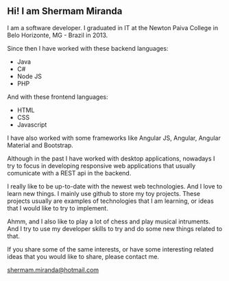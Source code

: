 ## Hi! I am Shermam Miranda

I am a software developer. I graduated in IT at the Newton Paiva College in Belo Horizonte, MG - Brazil in 2013.

Since then I have worked with these backend languages:

- Java
- C#
- Node JS
- PHP

And with these frontend languages:

- HTML
- CSS
- Javascript

I have also worked with some frameworks like Angular JS, Angular, Angular Material and Bootstrap.

Although in the past I have worked with desktop applications, nowadays I try to focus in developing responsive web applications that usually comunicate with a REST api in the backend.

I really like to be up-to-date with the newest web technologies. And I love to learn new things.
I mainly use github to store my toy projects. These projects usually are examples of technologies that I am learning, or ideas that I would like to try to implement.

Ahmm, and I also like to play a lot of chess and play musical intruments. And I try to use my developer skills to try and do some new things related to that.

If you share some of the same interests, or have some interesting related ideas that you would like to share, please contact me.

shermam.miranda@hotmail.com
